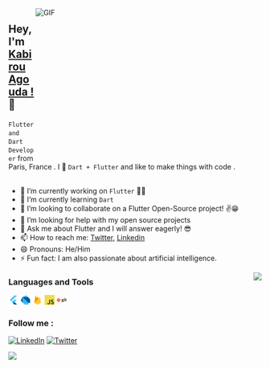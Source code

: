 <img align="right" alt="GIF" src="https://github.com/abhisheknaiidu/abhisheknaiidu/blob/master/code.gif?raw=true" width="450" height="300" />

## Hey, I'm [Kabirou Agouda !](https://www.linkedin.com/in/kabirou-agouda/) 👋 <a align="left">

`Flutter and Dart Developer` from Paris, France . I 💙 `Dart + Flutter` and like to make things with code .
<br/>
<br/>

- 🔭 I’m currently working on `Flutter` 🚀💙
- 🌱 I’m currently learning `Dart`
- 👯 I’m looking to collaborate on a Flutter Open-Source project! ✌😁
- 🤔 I’m looking for help with my open source projects
- 💬 Ask me about Flutter and I will answer eagerly! 😎
- 📫 How to reach me: [Twitter](https://twitter.com/kabirou_agouda/), [Linkedin](https://www.linkedin.com/in/kabirou-agouda/)
- 😄 Pronouns: He/Him
- ⚡ Fun fact: I am also passionate about artificial intelligence.

<a href="https://github.com/kagouda">
  <img align="right" src="https://github-readme-stats.vercel.app/api/top-langs/?username=kagouda&theme=light&hide_langs_below=1" />
</a>

### Languages and Tools

<code><img height="20" src="https://raw.githubusercontent.com/github/explore/80688e429a7d4ef2fca1e82350fe8e3517d3494d/topics/flutter/flutter.png"></code>
<code><img height="20" src="https://raw.githubusercontent.com/github/explore/80688e429a7d4ef2fca1e82350fe8e3517d3494d/topics/dart/dart.png"></code>
<code><img height="20" src="https://raw.githubusercontent.com/github/explore/80688e429a7d4ef2fca1e82350fe8e3517d3494d/topics/firebase/firebase.png"></code>
<code><img height="20" src="https://raw.githubusercontent.com/github/explore/80688e429a7d4ef2fca1e82350fe8e3517d3494d/topics/javascript/javascript.png"></code>
<code><img height="20" src="https://raw.githubusercontent.com/github/explore/80688e429a7d4ef2fca1e82350fe8e3517d3494d/topics/git/git.png"></code>


### Follow me :

<a href="https://www.linkedin.com/in/kabirou-agouda/" target="_blank"><img src="https://img.shields.io/badge/LinkedIn-%230077B5.svg?&style=flat-square&logo=linkedin&logoColor=white" alt="LinkedIn"></a>
<a href="https://www.twitter.com/kabirou_agouda" target="_blank"><img src="https://img.shields.io/badge/Twitter-%231877F2.svg?&style=flat-square&logo=twitter&logoColor=white" alt="Twitter"></a>
</a>
<br/>

<img align="left" src="https://github-readme-stats.vercel.app/api?username=kagouda&show_icons=true&title_color=fff&icon_color=79ff97&text_color=9f9f9f&bg_color=151515"/>


<br/>
<br/>

